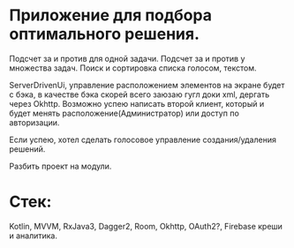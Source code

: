 # Приложение для подбора оптимального решения.
Подсчет за и против для одной задачи. Подсчет за и против у множества задач. Поиск и сортировка списка голосом, текстом.

ServerDrivenUi, управление расположением элементов на экране будет с бэка, в качестве бэка скорей всего заюзаю гугл доки xml, дергать через Okhttp.
Возможно успею написать второй клиент, который и будет менять расположение(Администратор) или доступ по авторизации.

Если успею, хотел сделать голосовое управление создания/удаления решений.

Разбить проект на модули.

# Стек:
Kotlin, MVVM, RxJava3, Dagger2, Room, Okhttp, OAuth2?, Firebase креши и аналитика.
